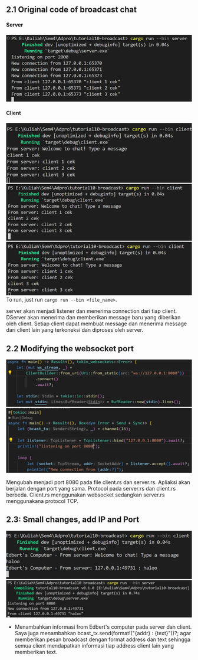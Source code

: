 ## 2.1 Original code of broadcast chat
#### Server
![](server.png)
#### Client
![](client1.png)
![](client2.png)
![](client3.png)
<br>
To run, just run `cargo run --bin <file_name>`.

server akan menjadi listener dan menerima connection dari tiap client. DServer akan menerima dan memberikan message baru yang diberikan oleh client. Setiap client dapat membuat message dan menerima message dari client lain yang terkoneksi dan diproses oleh server.


## 2.2 Modifying the websocket port
![](client8080.png)
![](server8080.png)

Mengubah menjadi port 8080 pada file client.rs dan server.rs. Apliaksi akan berjalan dengan port yang sama. Protocol pada server.rs dan client.rs berbeda. Client.rs menggunakan websocket sedangkan server.rs menggunakana protocol TCP.

## 2.3: Small changes, add IP and Port
![](clienthaloo.png)
![](serverhaloo.png)

- Menambahkan informasi from Edbert's computer pada server dan client. Saya juga menambahkan bcast_tx.send(format!("{addr} : {text}"))?; agar memberikan pesan broadcast dengan format address dan text sehingga semua client mendapatkan informasi tiap address client lain yang memberikan text.

